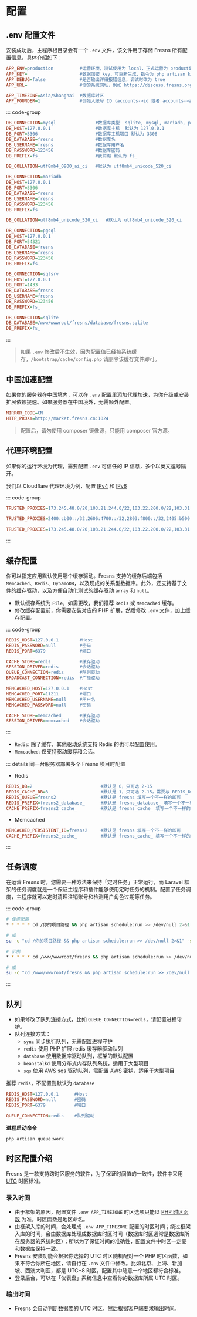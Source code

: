 # 配置

## .env 配置文件

安装成功后，主程序根目录会有一个 `.env` 文件，该文件用于存储 Fresns 所有配置信息，具体介绍如下：

```ini
APP_ENV=production          #运营环境，测试使用为 local，正式运营为 production
APP_KEY=                    #数据加密 key，可重新生成，指令为 php artisan key:generate
APP_DEBUG=false             #是否输出详细报错信息，调试时改为 true
APP_URL=                    #你的系统网址，例如 https://discuss.fresns.org

APP_TIMEZONE=Asia/Shanghai  #数据库时区
APP_FOUNDER=1               #创始人账号 ID (accounts->id 或者 accounts->aid)
```

::: code-group
```ini [MySQL]
DB_CONNECTION=mysql               #数据库类型  sqlite, mysql, mariadb, pgsql, sqlsrv
DB_HOST=127.0.0.1                 #数据库主机  默认为 127.0.0.1
DB_PORT=3306                      #数据库主机端口 默认为 3306
DB_DATABASE=fresns                #数据库名
DB_USERNAME=fresns                #数据库用户名
DB_PASSWORD=123456                #数据库密码
DB_PREFIX=fs_                     #表前缀 默认为 fs_

DB_COLLATION=utf8mb4_0900_ai_ci   #默认为 utf8mb4_unicode_520_ci
```

```ini [MariaDB]
DB_CONNECTION=mariadb
DB_HOST=127.0.0.1
DB_PORT=3306
DB_DATABASE=fresns
DB_USERNAME=fresns
DB_PASSWORD=123456
DB_PREFIX=fs_

DB_COLLATION=utf8mb4_unicode_520_ci   #默认为 utf8mb4_unicode_520_ci
```

```ini [PostgreSQL]
DB_CONNECTION=pgsql
DB_HOST=127.0.0.1
DB_PORT=54321
DB_DATABASE=fresns
DB_USERNAME=fresns
DB_PASSWORD=123456
DB_PREFIX=fs_
```

```ini [SQL Server]
DB_CONNECTION=sqlsrv
DB_HOST=127.0.0.1
DB_PORT=1433
DB_DATABASE=fresns
DB_USERNAME=fresns
DB_PASSWORD=123456
DB_PREFIX=fs_
```

```ini [SQLite]
DB_CONNECTION=sqlite
DB_DATABASE=/www/wwwroot/fresns/database/fresns.sqlite
DB_PREFIX=fs_
```
:::

> 如果 `.env` 修改后不生效，因为配置值已经被系统缓存，`/bootstrap/cache/config.php` 请删除该缓存文件即可。

## 中国加速配置

如果你的服务器在中国境内，可以在 `.env` 配置里添加代理加速，为你升级或安装扩展依赖提速。如果服务器在中国境外，无需额外配置。

```ini
MIRROR_CODE=CN
HTTP_PROXY=http://market.fresns.cn:1024
```

> 配置后，请勿使用 composer 镜像源，只能用 composer 官方源。

## 代理环境配置

如果你的运行环境为代理，需要配置 `.env` 可信任的 IP 信息，多个以英文逗号隔开。

我们以 Cloudflare 代理环境为例，配置 [IPv4](https://www.cloudflare.com/ips-v4) 和 [IPv6](https://www.cloudflare.com/ips-v6)

::: code-group
```ini [IPv4]
TRUSTED_PROXIES=173.245.48.0/20,103.21.244.0/22,103.22.200.0/22,103.31.4.0/22,141.101.64.0/18,108.162.192.0/18,190.93.240.0/20,188.114.96.0/20,197.234.240.0/22,198.41.128.0/17,162.158.0.0/15,104.16.0.0/13,104.24.0.0/14,172.64.0.0/13,131.0.72.0/22
```

```ini [IPv6]
TRUSTED_PROXIES=2400:cb00::/32,2606:4700::/32,2803:f800::/32,2405:b500::/32,2405:8100::/32,2a06:98c0::/29,2c0f:f248::/32
```

```ini [全部]
TRUSTED_PROXIES=173.245.48.0/20,103.21.244.0/22,103.22.200.0/22,103.31.4.0/22,141.101.64.0/18,108.162.192.0/18,190.93.240.0/20,188.114.96.0/20,197.234.240.0/22,198.41.128.0/17,162.158.0.0/15,104.16.0.0/13,104.24.0.0/14,172.64.0.0/13,131.0.72.0/22,2400:cb00::/32,2606:4700::/32,2803:f800::/32,2405:b500::/32,2405:8100::/32,2a06:98c0::/29,2c0f:f248::/32
```
:::

## 缓存配置

你可以指定应用默认使用哪个缓存驱动。Fresns 支持的缓存后端包括 `Memcached`、`Redis`、`DynamoDB`，以及现成的关系型数据库。此外，还支持基于文件的缓存驱动，以及方便自动化测试的缓存驱动 `array` 和 `null`。

- 默认缓存系统为 `File`，如需更改，我们推荐 `Redis` 或 `Memcached` 缓存。
- 修改缓存配置前，你需要安装对应的 PHP 扩展，然后修改 `.env` 文件，加上缓存配置。

::: code-group
```ini [Redis]
REDIS_HOST=127.0.0.1        #Host
REDIS_PASSWORD=null         #密码
REDIS_PORT=6379             #端口

CACHE_STORE=redis           #缓存驱动
SESSION_DRIVER=redis        #会话驱动
QUEUE_CONNECTION=redis      #队列驱动
BROADCAST_CONNECTION=redis  #广播驱动
```

```ini [Memcached]
MEMCACHED_HOST=127.0.0.1    #Host
MEMCACHED_PORT=11211        #端口
MEMCACHED_USERNAME=null     #用户名
MEMCACHED_PASSWORD=null     #密码

CACHE_STORE=memcached       #缓存驱动
SESSION_DRIVER=memcached    #会话驱动
```
:::

- `Redis`: 除了缓存，其他驱动系统支持 Redis 的也可以配置使用。
- `Memcached`: 仅支持驱动缓存和会话。

::: details 同一台服务器部署多个 Fresns 项目时配置
- Redis

```ini
REDIS_DB=2                          #默认是 0，只可选 2-15
REDIS_CACHE_DB=3                    #默认是 1，只可选 2-15，需要与 REDIS_DB 不同
REDIS_QUEUE=fresns2                 #默认是 fresns 填写一个不一样的即可
REDIS_PREFIX=fresns2_database_      #默认是 fresns_database_ 填写一个不一样的即可
CACHE_PREFIX=fresns2_cache_         #默认是 fresns_cache_ 填写一个不一样的即可
```

- Memcached

```ini
MEMCACHED_PERSISTENT_ID=fresns2     #默认是 fresns 填写一个不一样的即可
CACHE_PREFIX=fresns2_cache_         #默认是 fresns_cache_ 填写一个不一样的即可
```
:::

## 任务调度

在运营 Fresns 时，您需要一种方法来保持「定时任务」正常运行，而 Laravel 框架的任务调度就是一个保证主程序和插件能够使用定时任务的机制。配置了任务调度，主程序就可以定时清理注销账号和检测用户角色过期等任务。

::: code-group
```sh [说明]
# 任务配置
* * * * * cd /你的项目路径 && php artisan schedule:run >> /dev/null 2>&1

# 或
su -c "cd /你的项目路径 && php artisan schedule:run >> /dev/null 2>&1" -s /bin/sh 所有者
```

```sh [示例]
# 示例
* * * * * cd /www/wwwroot/fresns && php artisan schedule:run >> /dev/null 2>&1

# 或
su -c "cd /www/wwwroot/fresns && php artisan schedule:run >> /dev/null 2>&1" -s /bin/sh www
```
:::

## 队列

- 如果修改了队列连接方式，比如 `QUEUE_CONNECTION=redis`，请配置进程守护。
- 队列连接方式：
    - `sync` 同步执行队列，无需配置进程守护
    - `redis` 使用 PHP 扩展 redis 缓存器驱动队列
    - `database` 使用数据库驱动队列，框架的默认配置
    - `beanstalkd` 使用分布式内存队列系统，适用于大型项目
    - `sqs` 使用 AWS sqs 驱动队列，需配置 AWS 密钥，适用于大型项目

推荐 `redis`，不配置则默认为 `database`

```ini
REDIS_HOST=127.0.0.1      #Host
REDIS_PASSWORD=null       #密码
REDIS_PORT=6379           #端口

QUEUE_CONNECTION=redis    #队列驱动
```

**进程启动命令**

```sh
php artisan queue:work
```

## 时区配置介绍

Fresns 是一款支持跨时区服务的软件，为了保证时间值的一致性，软件中采用 [UTC](https://docs.fresns.com/zh-Hans/open-source/reference/timezone.md) 时区标准。

### 录入时间

- 由于框架的原因，配置文件 `.env APP_TIMEZONE` 时区选项只能以 [PHP 时区函数](https://docs.fresns.com/zh-Hans/open-source/reference/timezone.md#时区地名-utc-映射关系) 为准，时区函数是地区命名。
- 由框架入库的时间，会处理成 `.env APP_TIMEZONE` 配置的时区时间；绕过框架入库的时间，会由数据库处理成数据库时区时间（数据库时区通常是数据库所在服务器的系统时区）；所以为了保证时间的准确性，配置文件中时区一定要和数据库保持一致。
- Fresns 安装功能会根据你选择的 UTC 时区随机配对一个 PHP 时区函数，如果不符合你所在地区，请自行在 `.env` 文件中修改。比如北京、上海、新加坡、西澳大利亚，都是 UTC+8 时区，配置其中随意一个地区都符合标准。
- 登录后台，可以在「仪表盘」系统信息中查看你的数据库所属 UTC 时区。

### 输出时间

- Fresns 会自动判断数据库的 [UTC](https://docs.fresns.com/zh-Hans/open-source/reference/timezone.md) 时区，然后根据客户端要求输出时间。
